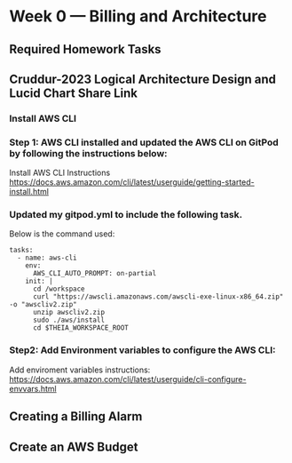 # Week 0 — Billing and Architecture
## Required Homework Tasks
## Cruddur-2023 Logical Architecture Design and Lucid Chart Share Link

### Install AWS CLI
### Step 1: AWS CLI installed and updated the AWS CLI on GitPod by following the instructions below:
Install AWS CLI Instructions https://docs.aws.amazon.com/cli/latest/userguide/getting-started-install.html

### Updated my gitpod.yml to include the following task.
Below is the command used:
```
tasks:
  - name: aws-cli
    env:
      AWS_CLI_AUTO_PROMPT: on-partial
    init: |
      cd /workspace
      curl "https://awscli.amazonaws.com/awscli-exe-linux-x86_64.zip" -o "awscliv2.zip"
      unzip awscliv2.zip
      sudo ./aws/install
      cd $THEIA_WORKSPACE_ROOT
```

### Step2: Add Environment variables to configure the AWS CLI:
Add enviroment variables instructions: https://docs.aws.amazon.com/cli/latest/userguide/cli-configure-envvars.html

## Creating a Billing Alarm

## Create an AWS Budget
